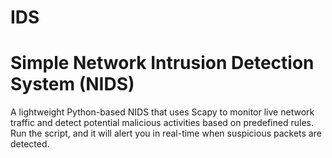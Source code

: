# IDS
# Simple Network Intrusion Detection System (NIDS)
A lightweight Python-based NIDS that uses Scapy to monitor live network traffic and detect potential malicious activities based on predefined rules.
Run the script, and it will alert you in real-time when suspicious packets are detected.
